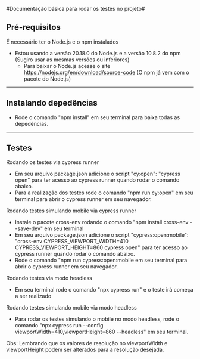 #Documentação básica para rodar os testes no projeto#

## Pré-requisitos
É necessário ter o Node.js e o npm instalados 
- Estou usando a versão 20.18.0 do Node.js e a versão 10.8.2 do npm (Sugiro usar as mesmas versões ou inferiores)
    - Para baixar o Node.js acesse o site https://nodejs.org/en/download/source-code (O npm já vem com o pacote do Node.js)
___________________________________________________________________________________________________________________

## Instalando depedências
- Rode o comando "npm install" em seu terminal para baixa todas as depedências.
___________________________________________________________________________________________________________________

## Testes
Rodando os testes via cypress runner
- Em seu arquivo package.json adicione o script "cy:open": "cypress open" para ter acesso ao cypress runner quando rodar o comando abaixo.
- Para a realização dos testes rode o comando "npm run cy:open" em seu terminal para abrir o cypress runner em seu navegador.

Rodando testes simulando mobile via cypress runner
- Instale o pacote cross-env rodando o comando "npm install cross-env --save-dev" em seu terminal
- Em seu arquivo package.json adicione o script "cypress:open:mobile": "cross-env CYPRESS_VIEWPORT_WIDTH=410 CYPRESS_VIEWPORT_HEIGHT=860 cypress open" para ter acesso ao cypress runner quando rodar o comando abaixo.
- Rode o comando "npm run cypress:open:mobile em seu terminal para abrir o cypress runner em seu navegador.

Rodando testes via modo headless
- Em seu terminal rode o comando "npx cypress run" e o teste irá começa a ser realizado

Rodando testes simulando mobile via modo headless
- Para rodar os testes simulando o mobile no modo headless, rode o comando "npx cypress run --config viewportWidth=410,viewportHeight=860 --headless" em seu terminal.

Obs: Lembrando que os valores de resolução no viewportWidth e viewportHeight podem ser alterados para a resolução desejada.
